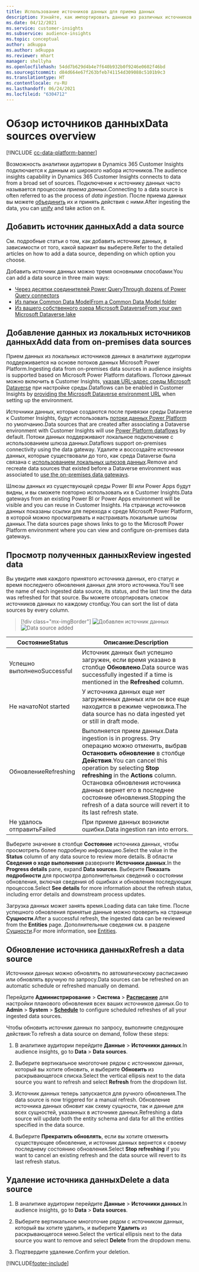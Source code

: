 ```yaml
---
title: Использование источников данных для приема данных
description: Узнайте, как импортировать данные из различных источников.
ms.date: 04/12/2021
ms.service: customer-insights
ms.subservice: audience-insights
ms.topic: conceptual
author: adkuppa
ms.author: adkuppa
ms.reviewer: mhart
manager: shellyha
ms.openlocfilehash: 54dd7b629d4b4e7f640b932b0f9246e0602f46bd
ms.sourcegitcommit: d84d664e67f263bfeb741154d309088c5101b9c3
ms.translationtype: HT
ms.contentlocale: ru-RU
ms.lasthandoff: 06/24/2021
ms.locfileid: "6304712"
---
```

# <a name="data-sources-overview"></a><span data-ttu-id="e6517-103">Обзор источников данных</span><span class="sxs-lookup"><span data-stu-id="e6517-103">Data sources overview</span></span>

[!INCLUDE [cc-data-platform-banner](../includes/cc-data-platform-banner.md)]

<span data-ttu-id="e6517-104">Возможность аналитики аудитории в Dynamics 365 Customer Insights подключается к данным из широкого набора источников.</span><span class="sxs-lookup"><span data-stu-id="e6517-104">The audience insights capability in Dynamics 365 Customer Insights connects to data from a broad set of sources.</span></span> <span data-ttu-id="e6517-105">Подключение к источнику данных часто называется процессом *приема данных*.</span><span class="sxs-lookup"><span data-stu-id="e6517-105">Connecting to a data source is often referred to as the process of *data ingestion*.</span></span> <span data-ttu-id="e6517-106">После приема данных вы можете [объединить](data-unification.md) их и принять действия с ними.</span><span class="sxs-lookup"><span data-stu-id="e6517-106">After ingesting the data, you can [unify](data-unification.md) and take action on it.</span></span>

## <a name="add-a-data-source"></a><span data-ttu-id="e6517-107">Добавить источник данных</span><span class="sxs-lookup"><span data-stu-id="e6517-107">Add a data source</span></span>

<span data-ttu-id="e6517-108">См. подробные статьи о том, как добавить источник данных, в зависимости от того, какой вариант вы выберете.</span><span class="sxs-lookup"><span data-stu-id="e6517-108">Refer to the detailed articles on how to add a data source, depending on which option you choose.</span></span>

<span data-ttu-id="e6517-109">Добавить источник данных можно тремя основными способами:</span><span class="sxs-lookup"><span data-stu-id="e6517-109">You can add a data source in three main ways:</span></span>

- [<span data-ttu-id="e6517-110">Через десятки соединителей Power Query</span><span class="sxs-lookup"><span data-stu-id="e6517-110">Through dozens of Power Query connectors</span></span>](connect-power-query.md)
- [<span data-ttu-id="e6517-111">Из папки Common Data Model</span><span class="sxs-lookup"><span data-stu-id="e6517-111">From a Common Data Model folder</span></span>](connect-common-data-model.md)
- [<span data-ttu-id="e6517-112">Из вашего собственного озера Microsoft Dataverse</span><span class="sxs-lookup"><span data-stu-id="e6517-112">From your own Microsoft Dataverse lake</span></span>](connect-common-data-service-lake.md)

## <a name="add-data-from-on-premises-data-sources"></a><span data-ttu-id="e6517-113">Добавление данных из локальных источников данных</span><span class="sxs-lookup"><span data-stu-id="e6517-113">Add data from on-premises data sources</span></span>

<span data-ttu-id="e6517-114">Прием данных из локальных источников данных в аналитике аудитории поддерживается на основе потоков данных Microsoft Power Platform.</span><span class="sxs-lookup"><span data-stu-id="e6517-114">Ingesting data from on-premises data sources in audience insights is supported based on Microsoft Power Platform dataflows.</span></span> <span data-ttu-id="e6517-115">Потоки данных можно включить в Customer Insights, [указав URL-адрес среды Microsoft Dataverse](manage-environments.md#create-an-environment-in-an-existing-organization) при настройке среды.</span><span class="sxs-lookup"><span data-stu-id="e6517-115">Dataflows can be enabled in Customer Insights by [providing the Microsoft Dataverse environment URL](manage-environments.md#create-an-environment-in-an-existing-organization) when setting up the environment.</span></span>

<span data-ttu-id="e6517-116">Источники данных, которые создаются после привязки среды Dataverse к Customer Insights, будут использовать [потоки данных Power Platform](/power-query/dataflows/overview-dataflows-across-power-platform-dynamics-365) по умолчанию.</span><span class="sxs-lookup"><span data-stu-id="e6517-116">Data sources that are created after associating a Dataverse environment with Customer Insights will use [Power Platform dataflows](/power-query/dataflows/overview-dataflows-across-power-platform-dynamics-365) by default.</span></span> <span data-ttu-id="e6517-117">Потоки данных поддерживают локальное подключение с использованием шлюза данных.</span><span class="sxs-lookup"><span data-stu-id="e6517-117">Dataflows support on-premises connectivity using the data gateway.</span></span> <span data-ttu-id="e6517-118">Удалите и воссоздайте источники данных, которые существовали до того, как среда Dataverse была связана с [использованием локальных шлюзов данных](/data-integration/gateway/service-gateway-app.md).</span><span class="sxs-lookup"><span data-stu-id="e6517-118">Remove and recreate data sources that existed before a Dataverse environment was associated to [use the on-premises data gateways](/data-integration/gateway/service-gateway-app.md).</span></span>

<span data-ttu-id="e6517-119">Шлюзы данных из существующей среды Power BI или Power Apps будут видны, и вы сможете повторно использовать их в Customer Insights.</span><span class="sxs-lookup"><span data-stu-id="e6517-119">Data gateways from an existing Power BI or Power Apps environment will be visible and you can reuse in Customer Insights.</span></span> <span data-ttu-id="e6517-120">На странице источников данных показаны ссылки для перехода к среде Microsoft Power Platform, в которой можно просматривать и настраивать локальные шлюзы данных.</span><span class="sxs-lookup"><span data-stu-id="e6517-120">The data sources page shows links to go to the Microsoft Power Platform environment where you can view and configure on-premises data gateways.</span></span>

## <a name="review-ingested-data"></a><span data-ttu-id="e6517-121">Просмотр полученных данных</span><span class="sxs-lookup"><span data-stu-id="e6517-121">Review ingested data</span></span>

<span data-ttu-id="e6517-122">Вы увидите имя каждого принятого источника данных, его статус и время последнего обновления данных для этого источника.</span><span class="sxs-lookup"><span data-stu-id="e6517-122">You'll see the name of each ingested data source, its status, and the last time the data was refreshed for that source.</span></span> <span data-ttu-id="e6517-123">Вы можете отсортировать список источников данных по каждому столбцу.</span><span class="sxs-lookup"><span data-stu-id="e6517-123">You can sort the list of data sources by every column.</span></span>

> [!div class="mx-imgBorder"]
> <span data-ttu-id="e6517-124">![Добавлен источник данных](media/configure-data-datasource-added.png "Добавлен источник данных")</span><span class="sxs-lookup"><span data-stu-id="e6517-124">![Data source added](media/configure-data-datasource-added.png "Data source added")</span></span>

|<span data-ttu-id="e6517-125">Состояние</span><span class="sxs-lookup"><span data-stu-id="e6517-125">Status</span></span>  |<span data-ttu-id="e6517-126">Описание:</span><span class="sxs-lookup"><span data-stu-id="e6517-126">Description</span></span>  |
|---------|---------|
|<span data-ttu-id="e6517-127">Успешно выполнено</span><span class="sxs-lookup"><span data-stu-id="e6517-127">Successful</span></span>   |<span data-ttu-id="e6517-128">Источник данных был успешно загружен, если время указано в столбце **Обновлено**.</span><span class="sxs-lookup"><span data-stu-id="e6517-128">Data source was successfully ingested if a time is mentioned in the **Refreshed** column.</span></span>
|<span data-ttu-id="e6517-129">Не начато</span><span class="sxs-lookup"><span data-stu-id="e6517-129">Not started</span></span>   |<span data-ttu-id="e6517-130">У источника данных еще нет загруженных данных или он все еще находится в режиме черновика.</span><span class="sxs-lookup"><span data-stu-id="e6517-130">The data source has no data ingested yet or still in draft mode.</span></span>         |
|<span data-ttu-id="e6517-131">Обновление</span><span class="sxs-lookup"><span data-stu-id="e6517-131">Refreshing</span></span>    |<span data-ttu-id="e6517-132">Выполняется прием данных.</span><span class="sxs-lookup"><span data-stu-id="e6517-132">Data ingestion is in progress.</span></span> <span data-ttu-id="e6517-133">Эту операцию можно отменить, выбрав **Остановить обновление** в столбце **Действия**.</span><span class="sxs-lookup"><span data-stu-id="e6517-133">You can cancel this operation by selecting **Stop refreshing** in the **Actions** column.</span></span> <span data-ttu-id="e6517-134">Остановка обновления источника данных вернет его в последнее состояние обновления.</span><span class="sxs-lookup"><span data-stu-id="e6517-134">Stopping the refresh of a data source will revert it to its last refresh state.</span></span>       |
|<span data-ttu-id="e6517-135">Не удалось отправить</span><span class="sxs-lookup"><span data-stu-id="e6517-135">Failed</span></span>     |<span data-ttu-id="e6517-136">При приеме данных возникли ошибки.</span><span class="sxs-lookup"><span data-stu-id="e6517-136">Data ingestion ran into errors.</span></span>         |

<span data-ttu-id="e6517-137">Выберите значение в столбце **Состояние** источника данных, чтобы просмотреть более подробную информацию.</span><span class="sxs-lookup"><span data-stu-id="e6517-137">Select the value in the **Status** column of any data source to review more details.</span></span> <span data-ttu-id="e6517-138">В области **Сведения о ходе выполнения** разверните **Источники данных**.</span><span class="sxs-lookup"><span data-stu-id="e6517-138">In the **Progress details** pane, expand **Data sources**.</span></span> <span data-ttu-id="e6517-139">Выберите **Показать подробности** для просмотра дополнительных сведений о состоянии обновления, включая сведения об ошибках и обновления последующих процессов.</span><span class="sxs-lookup"><span data-stu-id="e6517-139">Select **See details** for more information about the refresh status, including error details and downstream process updates.</span></span>

<span data-ttu-id="e6517-140">Загрузка данных может занять время.</span><span class="sxs-lookup"><span data-stu-id="e6517-140">Loading data can take time.</span></span> <span data-ttu-id="e6517-141">После успешного обновления принятые данные можно проверить на странице **Сущности**.</span><span class="sxs-lookup"><span data-stu-id="e6517-141">After a successful refresh, the ingested data can be reviewed from the **Entities** page.</span></span> <span data-ttu-id="e6517-142">Дополнительные сведения см. в разделе [Сущности](entities.md).</span><span class="sxs-lookup"><span data-stu-id="e6517-142">For more information, see [Entities](entities.md).</span></span>

## <a name="refresh-a-data-source"></a><span data-ttu-id="e6517-143">Обновление источника данных</span><span class="sxs-lookup"><span data-stu-id="e6517-143">Refresh a data source</span></span>

<span data-ttu-id="e6517-144">Источники данных можно обновлять по автоматическому расписанию или обновлять вручную по запросу.</span><span class="sxs-lookup"><span data-stu-id="e6517-144">Data sources can be refreshed on an automatic schedule or refreshed manually on demand.</span></span> 

<span data-ttu-id="e6517-145">Перейдите **Администрирование** > **Система** > [**Расписание**](system.md#schedule-tab) для настройки планового обновления всех ваших источников данных.</span><span class="sxs-lookup"><span data-stu-id="e6517-145">Go to **Admin** > **System** > [**Schedule**](system.md#schedule-tab) to configure scheduled refreshes of all your ingested data sources.</span></span>

<span data-ttu-id="e6517-146">Чтобы обновить источник данных по запросу, выполните следующие действия:</span><span class="sxs-lookup"><span data-stu-id="e6517-146">To refresh a data source on demand, follow these steps:</span></span>

1. <span data-ttu-id="e6517-147">В аналитике аудитории перейдите **Данные** > **Источники данных**.</span><span class="sxs-lookup"><span data-stu-id="e6517-147">In audience insights, go to **Data** > **Data sources**.</span></span>

2. <span data-ttu-id="e6517-148">Выберите вертикальное многоточие рядом с источником данных, который вы хотите обновить, и выберите **Обновить** из раскрывающегося списка.</span><span class="sxs-lookup"><span data-stu-id="e6517-148">Select the vertical ellipsis next to the data source you want to refresh and select **Refresh** from the dropdown list.</span></span>

3. <span data-ttu-id="e6517-149">Источник данных теперь запускается для ручного обновления.</span><span class="sxs-lookup"><span data-stu-id="e6517-149">The data source is now triggered for a manual refresh.</span></span> <span data-ttu-id="e6517-150">Обновление источника данных обновит как схему сущности, так и данные для всех сущностей, указанных в источнике данных.</span><span class="sxs-lookup"><span data-stu-id="e6517-150">Refreshing a data source will update both the entity schema and data for all the entities specified in the data source.</span></span>

4. <span data-ttu-id="e6517-151">Выберите **Прекратить обновлять**, если вы хотите отменить существующее обновление, и источник данных вернется к своему последнему состоянию обновления.</span><span class="sxs-lookup"><span data-stu-id="e6517-151">Select **Stop refreshing** if you want to cancel an existing refresh and the data source will revert to its last refresh status.</span></span>

## <a name="delete-a-data-source"></a><span data-ttu-id="e6517-152">Удаление источника данных</span><span class="sxs-lookup"><span data-stu-id="e6517-152">Delete a data source</span></span>

1. <span data-ttu-id="e6517-153">В аналитике аудитории перейдите **Данные** > **Источники данных**.</span><span class="sxs-lookup"><span data-stu-id="e6517-153">In audience insights, go to **Data** > **Data sources**.</span></span>

2. <span data-ttu-id="e6517-154">Выберите вертикальное многоточие рядом с источником данных, который вы хотите удалить, и выберите **Удалить** из раскрывающегося меню.</span><span class="sxs-lookup"><span data-stu-id="e6517-154">Select the vertical ellipsis next to the data source you want to remove and select **Delete** from the dropdown menu.</span></span>

3. <span data-ttu-id="e6517-155">Подтвердите удаление.</span><span class="sxs-lookup"><span data-stu-id="e6517-155">Confirm your deletion.</span></span>


[!INCLUDE[footer-include](../includes/footer-banner.md)]
